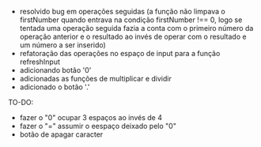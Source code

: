  - resolvido bug em operações seguidas (a função não limpava o firstNumber quando entrava na condição firstNumber !== 0, logo se tentada uma operação seguida fazia a conta com o primeiro número da operação anterior e o resultado ao invés de operar com o resultado e um número a ser inserido) 
 - refatoração das operações no espaço de input para a função refreshInput
 - adicionando botão '0' 
 - adicionadas as funções de multiplicar e dividir
 - adicionado o botão '.'  

 TO-DO:
 - fazer o "0" ocupar 3 espaços ao invés de 4
 - fazer o "=" assumir o eespaço deixado pelo "0"
 - botão de apagar caracter